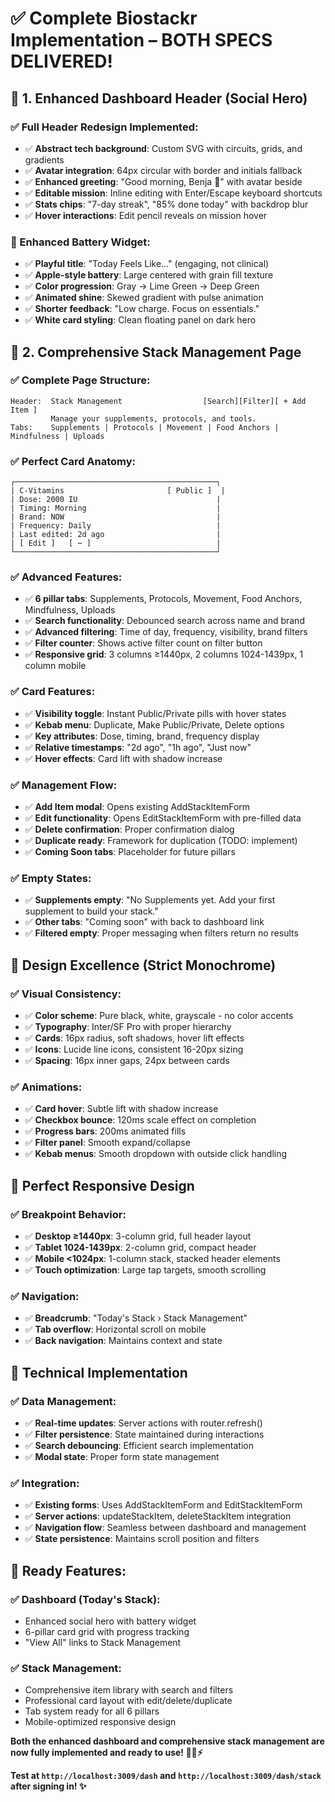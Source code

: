 # ✅ Complete Biostackr Implementation – BOTH SPECS DELIVERED!

## 🎯 **1. Enhanced Dashboard Header (Social Hero)**

### **✅ Full Header Redesign Implemented:**
- ✅ **Abstract tech background**: Custom SVG with circuits, grids, and gradients
- ✅ **Avatar integration**: 64px circular with border and initials fallback
- ✅ **Enhanced greeting**: "Good morning, Benja 👋" with avatar beside
- ✅ **Editable mission**: Inline editing with Enter/Escape keyboard shortcuts
- ✅ **Stats chips**: "7-day streak", "85% done today" with backdrop blur
- ✅ **Hover interactions**: Edit pencil reveals on mission hover

### **🔋 Enhanced Battery Widget:**
- ✅ **Playful title**: "Today Feels Like…" (engaging, not clinical)
- ✅ **Apple-style battery**: Large centered with grain fill texture
- ✅ **Color progression**: Gray → Lime Green → Deep Green
- ✅ **Animated shine**: Skewed gradient with pulse animation
- ✅ **Shorter feedback**: "Low charge. Focus on essentials."
- ✅ **White card styling**: Clean floating panel on dark hero

## 🎯 **2. Comprehensive Stack Management Page**

### **✅ Complete Page Structure:**
```
Header:  Stack Management                  [Search][Filter][ + Add Item ]
         Manage your supplements, protocols, and tools.
Tabs:    Supplements | Protocols | Movement | Food Anchors | Mindfulness | Uploads
```

### **✅ Perfect Card Anatomy:**
```
┌─────────────────────────────────────────────┐  
| C-Vitamins                       [ Public ]  |  
| Dose: 2000 IU                               |  
| Timing: Morning                             |  
| Brand: NOW                                  |  
| Frequency: Daily                            |  
| Last edited: 2d ago                         |  
| [ Edit ]   [ ⋯ ]                            |  
└─────────────────────────────────────────────┘  
```

### **✅ Advanced Features:**
- ✅ **6 pillar tabs**: Supplements, Protocols, Movement, Food Anchors, Mindfulness, Uploads
- ✅ **Search functionality**: Debounced search across name and brand
- ✅ **Advanced filtering**: Time of day, frequency, visibility, brand filters
- ✅ **Filter counter**: Shows active filter count on filter button
- ✅ **Responsive grid**: 3 columns ≥1440px, 2 columns 1024-1439px, 1 column mobile

### **✅ Card Features:**
- ✅ **Visibility toggle**: Instant Public/Private pills with hover states
- ✅ **Kebab menu**: Duplicate, Make Public/Private, Delete options
- ✅ **Key attributes**: Dose, timing, brand, frequency display
- ✅ **Relative timestamps**: "2d ago", "1h ago", "Just now"
- ✅ **Hover effects**: Card lift with shadow increase

### **✅ Management Flow:**
- ✅ **Add Item modal**: Opens existing AddStackItemForm
- ✅ **Edit functionality**: Opens EditStackItemForm with pre-filled data
- ✅ **Delete confirmation**: Proper confirmation dialog
- ✅ **Duplicate ready**: Framework for duplication (TODO: implement)
- ✅ **Coming Soon tabs**: Placeholder for future pillars

### **✅ Empty States:**
- ✅ **Supplements empty**: "No Supplements yet. Add your first supplement to build your stack."
- ✅ **Other tabs**: "Coming soon" with back to dashboard link
- ✅ **Filtered empty**: Proper messaging when filters return no results

## 🎨 **Design Excellence (Strict Monochrome)**

### **✅ Visual Consistency:**
- ✅ **Color scheme**: Pure black, white, grayscale - no color accents
- ✅ **Typography**: Inter/SF Pro with proper hierarchy
- ✅ **Cards**: 16px radius, soft shadows, hover lift effects
- ✅ **Icons**: Lucide line icons, consistent 16-20px sizing
- ✅ **Spacing**: 16px inner gaps, 24px between cards

### **✅ Animations:**
- ✅ **Card hover**: Subtle lift with shadow increase
- ✅ **Checkbox bounce**: 120ms scale effect on completion
- ✅ **Progress bars**: 200ms animated fills
- ✅ **Filter panel**: Smooth expand/collapse
- ✅ **Kebab menus**: Smooth dropdown with outside click handling

## 📱 **Perfect Responsive Design**

### **✅ Breakpoint Behavior:**
- ✅ **Desktop ≥1440px**: 3-column grid, full header layout
- ✅ **Tablet 1024-1439px**: 2-column grid, compact header
- ✅ **Mobile <1024px**: 1-column stack, stacked header elements
- ✅ **Touch optimization**: Large tap targets, smooth scrolling

### **✅ Navigation:**
- ✅ **Breadcrumb**: "Today's Stack › Stack Management"
- ✅ **Tab overflow**: Horizontal scroll on mobile
- ✅ **Back navigation**: Maintains context and state

## 🔧 **Technical Implementation**

### **✅ Data Management:**
- ✅ **Real-time updates**: Server actions with router.refresh()
- ✅ **Filter persistence**: State maintained during interactions
- ✅ **Search debouncing**: Efficient search implementation
- ✅ **Modal state**: Proper form state management

### **✅ Integration:**
- ✅ **Existing forms**: Uses AddStackItemForm and EditStackItemForm
- ✅ **Server actions**: updateStackItem, deleteStackItem integration
- ✅ **Navigation flow**: Seamless between dashboard and management
- ✅ **State persistence**: Maintains scroll position and filters

## 🚀 **Ready Features:**

### **✅ Dashboard (Today's Stack):**
- Enhanced social hero with battery widget
- 6-pillar card grid with progress tracking
- "View All" links to Stack Management

### **✅ Stack Management:**
- Comprehensive item library with search and filters
- Professional card layout with edit/delete/duplicate
- Tab system ready for all 6 pillars
- Mobile-optimized responsive design

**Both the enhanced dashboard and comprehensive stack management are now fully implemented and ready to use! 🎯📱⚡**

**Test at `http://localhost:3009/dash` and `http://localhost:3009/dash/stack` after signing in! ✨**
